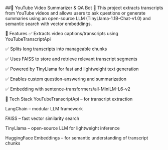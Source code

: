 ##🎥 YouTube Video Summarizer & QA Bot 🤖
This project extracts transcripts from YouTube videos and allows users to ask questions or generate summaries using an open-source LLM (TinyLlama-1.1B-Chat-v1.0) and semantic search with vector embeddings.

📌 Features
✅ Extracts video captions/transcripts using YouTubeTranscriptApi

✅ Splits long transcripts into manageable chunks

✅ Uses FAISS to store and retrieve relevant transcript segments

✅ Powered by TinyLlama for fast and lightweight text generation

✅ Enables custom question-answering and summarization

✅ Embedding with sentence-transformers/all-MiniLM-L6-v2


🧠 Tech Stack
YouTubeTranscriptApi – for transcript extraction

LangChain – modular LLM framework

FAISS – fast vector similarity search

TinyLlama – open-source LLM for lightweight inference

HuggingFace Embeddings – for semantic understanding of transcript chunks
